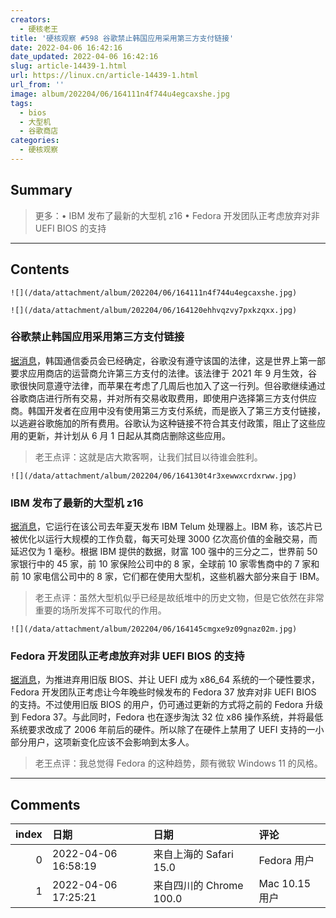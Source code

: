 ```yaml
---
creators:
  - 硬核老王
title: '硬核观察 #598 谷歌禁止韩国应用采用第三方支付链接'
date: 2022-04-06 16:42:16
date_updated: 2022-04-06 16:42:16
slug: article-14439-1.html
url: https://linux.cn/article-14439-1.html
url_from: ''
image: album/202204/06/164111n4f744u4egcaxshe.jpg
tags:
  - bios
  - 大型机
  - 谷歌商店
categories:
  - 硬核观察
---
```


## Summary

> 更多：• IBM 发布了最新的大型机 z16 • Fedora 开发团队正考虑放弃对非 UEFI BIOS 的支持

***

<!-- more -->

## Contents

`![](/data/attachment/album/202204/06/164111n4f744u4egcaxshe.jpg)`

`![](/data/attachment/album/202204/06/164120ehhvqzvy7pxkzqxx.jpg)`

### 谷歌禁止韩国应用采用第三方支付链接

[据消息](https://www.theregister.com/2022/04/06/google_south_korea_app_payments_illegal/)，韩国通信委员会已经确定，谷歌没有遵守该国的法律，这是世界上第一部要求应用商店的运营商允许第三方支付的法律。该法律于 2021 年 9 月生效，谷歌很快同意遵守法律，而苹果在考虑了几周后也加入了这一行列。但谷歌继续通过谷歌商店进行所有交易，并对所有交易收取费用，即使用户选择第三方支付供应商。韩国开发者在应用中没有使用第三方支付系统，而是嵌入了第三方支付链接，以逃避谷歌施加的所有费用。谷歌认为这种链接不符合其支付政策，阻止了这些应用的更新，并计划从 6 月 1 日起从其商店删除这些应用。

> 
> 老王点评：这就是店大欺客啊，让我们拭目以待谁会胜利。
> 
> 
> 

`![](/data/attachment/album/202204/06/164130t4r3xewwxcrdxrww.jpg)`

### IBM 发布了最新的大型机 z16

[据消息](https://techcrunch.com/2022/04/04/the-venerable-mainframe-rolls-on-at-ibm-with-the-release-of-the-z16/)，它运行在该公司去年夏天发布 IBM Telum 处理器上。IBM 称，该芯片已被优化以运行大规模的工作负载，每天可处理 3000 亿次高价值的金融交易，而延迟仅为 1 毫秒。根据 IBM 提供的数据，财富 100 强中的三分之二，世界前 50 家银行中的 45 家，前 10 家保险公司中的 8 家，全球前 10 家零售商中的 7 家和前 10 家电信公司中的 8 家，它们都在使用大型机，这些机器大部分来自于 IBM。

> 
> 老王点评：虽然大型机似乎已经是故纸堆中的历史文物，但是它依然在非常重要的场所发挥不可取代的作用。
> 
> 
> 

`![](/data/attachment/album/202204/06/164145cmgxe9z09gnaz02m.jpg)`

### Fedora 开发团队正考虑放弃对非 UEFI BIOS 的支持

[据消息](https://www.phoronix.com/scan.php?page=news_item&px=Fedora-37-Deprecate-BIOS)，为推进弃用旧版 BIOS、并让 UEFI 成为 x86\_64 系统的一个硬性要求，Fedora 开发团队正考虑让今年晚些时候发布的 Fedora 37 放弃对非 UEFI BIOS 的支持。不过使用旧版 BIOS 的用户，仍可通过更新的方式将之前的 Fedora 升级到 Fedora 37。与此同时，Fedora 也在逐步淘汰 32 位 x86 操作系统，并将最低系统要求改成了 2006 年前后的硬件。所以除了在硬件上禁用了 UEFI 支持的一小部分用户，这项新变化应该不会影响到太多人。

> 
> 老王点评：我总觉得 Fedora 的这种趋势，颇有微软 Windows 11 的风格。
> 
> 
>

***

## Comments

|   index | 日期                | 日期                                   | 评论                                                                             |
|--------:|:--------------------|:---------------------------------------|:---------------------------------------------------------------------------------|
|       0 | 2022-04-06 16:58:19 | 来自上海的 Safari 15.0|Fedora 用户     | Fedora这样积极进取还是很有意义的，反正已经有那么多专门为老旧机型定制的发行版了。 |
|       1 | 2022-04-06 17:25:21 | 来自四川的 Chrome 100.0|Mac 10.15 用户 | 应该是 Windows 11 颇有 Fedora 的风格，Fedora 本来就是 Redhat 是新技术的试验田。  |
